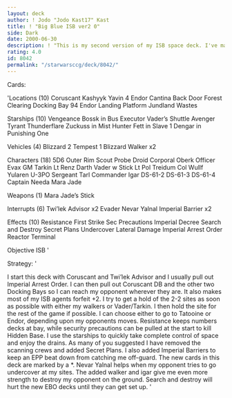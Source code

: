 ```yaml
---
layout: deck
author: ! Jodo "Jodo Kast17" Kast
title: ! "Big Blue ISB ver2 0"
side: Dark
date: 2000-06-30
description: ! "This is my second version of my ISB space deck.	I've made several modifictaions that will make it even more deadly."
rating: 4.0
id: 8042
permalink: "/starwarsccg/deck/8042/"
---
```

Cards: 

'Locations (10)
Coruscant
Kashyyk
Yavin 4
Endor
Cantina
Back Door
Forest Clearing
Docking Bay 94
Endor Landing Platform
Jundland Wastes

Starships (10)
Vengeance
Bossk in Bus
Executor
Vader’s Shuttle
Avenger
Tyrant
Thunderflare
Zuckuss in Mist Hunter
Fett in Slave 1
Dengar in Punishing One

Vehicles (4)
Blizzard 2
Tempest 1
Blizzard Walker x2

Characters (18)
5D6
Outer Rim Scout
Probe Droid
Corporal Oberk
Officer Evax
GM Tarkin
Lt Renz
Darth Vader w Stick
Lt Pol Treidum
Col Wullf Yularen
U-3PO
Sergeant Tarl
Commander Igar
DS-61-2
DS-61-3
DS-61-4
Captain Needa
Mara Jade

Weapons (1)
Mara Jade’s Stick

Interrupts (6)
Twi’lek Advisor x2
Evader
Nevar Yalnal
Imperial Barrier x2

Effects (10)
Resistance
First Strike
Sec Precautions
Imperial Decree
Search and Destroy
Secret Plans
Undercover
Lateral Damage
Imperial Arrest Order
Reactor Terminal

Objective ISB
'

Strategy: '

I start this deck with Coruscant and Twi&#8217;lek Advisor and I usually pull out Imperial Arrest Order.  I can then pull out Coruscant DB and the other two Docking Bays so I can reach my opponent wherever they are.  It also makes most of my ISB agents forfeit +2.
I try to get a hold of the 2-2 sites as soon as possible with either my walkers or Vader/Tarkin.  I then hold the site for the rest of the game if possible.  I can choose either to go to Tatooine or Endor, depending upon my opponents moves.
Resistance keeps numbers decks at bay, while security precautions can be pulled at the start to kill Hidden Base.  I use the starships to quickly take complete control of space and enjoy the drains.
As many of you suggested I have removed the scanning crews and added Secret Plans.  I also added Imperial Barriers to keep an EPP beat down from catching me off-guard.  The new cards in this deck are marked by a *.
Nevar Yalnal helps when my opponent tries to go undercover at my sites.  The added walker and igar give me even more strength to destroy my opponent on the ground.  Search and destroy will hurt the new EBO decks until they can get set up.
'
